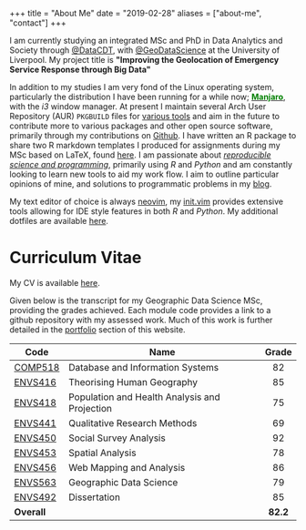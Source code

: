 +++
title = "About Me"
date = "2019-02-28"
aliases = ["about-me", "contact"]
+++

I am currently studying an integrated MSc and PhD in Data Analytics and Society through [@DataCDT](https://twitter.com/DataCDT), with [@GeoDataScience](https://twitter.com/geodatascience) at the University of Liverpool. My project title is **"Improving the Geolocation of Emergency Service Response through Big Data"**

In addition to my studies I am very fond of the Linux operating system, particularly the distribution I have been running for a while now; [**<span style="color:green">Manjaro</span>**](https://manjaro.org/), with the _i3_ window manager. At present I maintain several Arch User Repository (AUR) `PKGBUILD` files for [various tools](https://aur.archlinux.org/packages/?K=cjber&SeB=m)  and aim in the future to contribute more to various packages and other open source software, primarily through my contributions on [Github](https://github.com/cjber). I have written an R package to share two R markdown templates I produced for assignments during my MSc based on LaTeX, found [here](https://github.com/cjber/uolrmarkdown). I am passionate about _[reproducible science and programming](https://ropensci.github.io/reproducibility-guide/)_, primarily using _R_ and _Python_ and am constantly looking to learn new tools to aid my work flow. I aim to outline particular opinions of mine, and solutions to programmatic problems in my [blog](/blog).

My text editor of choice is always [neovim](https://neovim.io), my [init.vim](https://github.com/cjber/dotfiles/tree/master/dotfiles/config/nvim) provides extensive tools allowing for IDE style features in both _R_ and _Python_. My additional dotfiles are available [here](https://github.com/cjber/dotfiles).

# Curriculum Vitae

My CV is available [here](https://github.com/cjber/cv/raw/master/cv.pdf).

Given below is the transcript for my Geographic Data Science MSc, providing the grades achieved. Each module code provides a link to a github repository with my assessed work. Much of this work is further detailed in the [portfolio](/categories/portfolio/) section of this website.

| Code                                                        | Name                                          |  Grade   |
| ----------------------------------------------------------- | --------------------------------------------- | :------: |
| [COMP518](https://github.com/cjber/gds/tree/master/comp518) | Database and Information Systems              |    82    |
| [ENVS416](https://github.com/cjber/gds/tree/master/envs416) | Theorising Human Geography                    |    85    |
| [ENVS418](https://github.com/cjber/gds/tree/master/envs418) | Population and Health Analysis and Projection |    75    |
| [ENVS441](https://github.com/cjber/gds/tree/master/envs441) | Qualitative Research Methods                  |    69    |
| [ENVS450](https://github.com/cjber/gds/tree/master/envs450) | Social Survey Analysis                        |    92    |
| [ENVS453](https://github.com/cjber/gds/tree/master/envs453) | Spatial Analysis                              |    78    |
| [ENVS456](https://github.com/cjber/gds/tree/master/envs456) | Web Mapping and Analysis                      |    86    |
| [ENVS563](https://github.com/cjber/gds/tree/master/envs563) | Geographic Data Science                       |    79    |
| [ENVS492](https://github.com/cjber/gds/tree/master/envs492) | Dissertation                                  |    85    |
| **Overall**                                                 |                                               | **82.2** |
